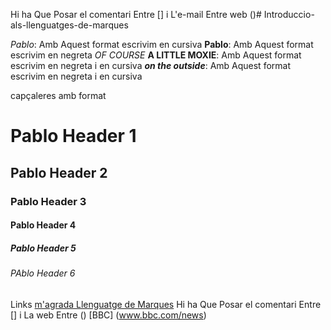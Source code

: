  Hi ha Que Posar el comentari Entre [] i L'e-mail Entre web ()# Introduccio-als-llenguatges-de-marques

_Pablo_: Amb Aquest format escrivim en cursiva
**Pablo**: Amb Aquest format escrivim en negreta
_OF COURSE_ **A LITTLE MOXIE**:  Amb Aquest format escrivim en negreta i en cursiva
**_on the outside_**:  Amb Aquest format escrivim en negreta i en cursiva

capçaleres amb format
# Pablo   Header 1  
## Pablo  Header 2
### Pablo  Header 3
#### Pablo Header 4
##### Pablo Header 5
###### PAblo Header 6

Links
[m'agrada Llenguatge de Marques](www.markdowntutorial.com)
Hi ha Que Posar el comentari Entre [] i La web Entre ()
 [BBC] (www.bbc.com/news)

